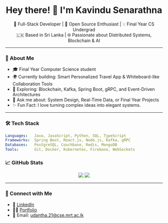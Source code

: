 <!-- Profile README.md -->

<h1 align="center">Hey there! 👋 I'm Kavindu Senarathna</h1>

<p align="center">
  🔧 Full-Stack Developer | 🚀 Open Source Enthusiast | 💡 Final Year CS Undergrad <br/>
  🇱🇰 Based in Sri Lanka | 🌐 Passionate about Distributed Systems, Blockchain & AI
</p>

---

### 🧠 About Me

- 🎓 Final Year Computer Science student
- 🌍 Currently building: Smart Personalized Travel App & Whiteboard-like Collaboration Tools
- 🧱 Exploring: Blockchain, Kafka, Spring Boot, gRPC, and Event-Driven Architectures
- 💬 Ask me about: System Design, Real-Time Data, or Final Year Projects
- ✨ Fun Fact: I love turning complex ideas into elegant systems.

---

### 🛠️ Tech Stack

```yaml
Languages:   Java, JavaScript, Python, SQL, TypeScript
Frameworks:  Spring Boot, React.js, Node.js, Kafka, gRPC
Databases:   PostgreSQL, Couchbase, Redis, MongoDB
Tools:       Git, Docker, Kubernetes, Firebase, WebSockets
```

### 📈 GitHub Stats

<p align="center">
  <img src="https://github-readme-stats.vercel.app/api?username=senaMora&show_icons=true&theme=radical" />
  <img src="https://github-readme-streak-stats.herokuapp.com/?user=senaMora&theme=radical" />
</p>

---

### 🧭 Connect with Me

- 📨 [LinkedIn](https://www.linkedin.com/in/kavindu-senarathna-99223227b/)
- 🧑‍💻 [Portfolio](https://yourportfolio.com)  
- 📧 Email: udantha.21@cse.mrt.ac.lk



<!---
senaMora/senaMora is a ✨ special ✨ repository because its `README.md` (this file) appears on your GitHub profile.
You can click the Preview link to take a look at your changes.
--->
